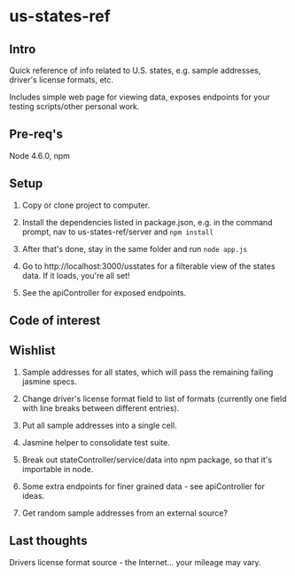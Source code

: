 # us-states-ref
## Intro
Quick reference of info related to U.S. states, e.g. sample addresses, driver's license formats, etc. 

Includes simple web page for viewing data, exposes endpoints for your testing scripts/other personal work.

## Pre-req's
Node 4.6.0, npm

## Setup
1. Copy or clone project to computer.

2. Install the dependencies listed in package.json, e.g. in the command prompt, nav to us-states-ref/server and `npm install`

4. After that's done, stay in the same folder and run `node app.js`

5. Go to http://localhost:3000/usstates for a filterable view of the states data. If it loads, you're all set!

6. See the apiController for exposed endpoints.

## Code of interest

## Wishlist
1. Sample addresses for all states, which will pass the remaining failing jasmine specs.

2. Change driver's license format field to list of formats (currently one field with line breaks between different entries).

3. Put all sample addresses into a single cell.

4. Jasmine helper to consolidate test suite.

5. Break out stateController/service/data into npm package, so that it's importable in node.

6. Some extra endpoints for finer grained data - see apiController for ideas. 

7. Get random sample addresses from an external source?

## Last thoughts
Drivers license format source - the Internet... your mileage may vary.
